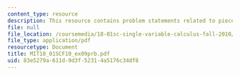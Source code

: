 ```yaml
---
content_type: resource
description: This resource contains problem statements related to piecewise polynomial.
file: null
file_location: /coursemedia/18-01sc-single-variable-calculus-fall-2010/83e5279a611d9d3f52314a5176c34df8_MIT18_01SCF10_ex09prb.pdf
file_type: application/pdf
resourcetype: Document
title: MIT18_01SCF10_ex09prb.pdf
uid: 83e5279a-611d-9d3f-5231-4a5176c34df8
---
```

